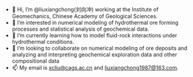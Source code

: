 - 👋 Hi, I’m @liuxiangchong(刘向冲) working at the Institute of Geomechanics, Chinese Academy of Geological Sciences.
- 👀 I’m interested in numerical modeling of hydrothermal ore forming processes and statistical analysis of geochemical data.
- 🌱 I’m currently learning how to model fluid-rock interactions under hydrothermal conditions.
- 💞️ I’m looking to collaborate on numerical modeling of ore deposits and analyzing and interpreting geochemical exploration data and other compositional data
- 📫 My email is xcliu@cags.ac.cn and liuxiangchong1987@163.com.

<!---
liuxiangchong/liuxiangchong is a ✨ special ✨ repository because its `README.md` (this file) appears on your GitHub profile.
You can click the Preview link to take a look at your changes.
--->
